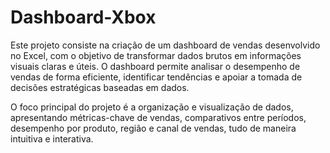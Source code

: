 # Dashboard-Xbox

Este projeto consiste na criação de um dashboard de vendas desenvolvido no Excel, com o objetivo de transformar dados brutos em informações visuais claras e úteis. O dashboard permite analisar o desempenho de vendas de forma eficiente, identificar tendências e apoiar a tomada de decisões estratégicas baseadas em dados.

O foco principal do projeto é a organização e visualização de dados, apresentando métricas-chave de vendas, comparativos entre períodos, desempenho por produto, região e canal de vendas, tudo de maneira intuitiva e interativa.
